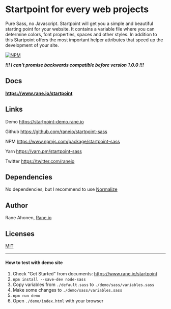 # Startpoint for every web projects

Pure Sass, no Javascript. Startpoint will get you a simple and beautiful starting point for your website. It contains a variable file where you can determine colors, font properties, spaces and other styles. In addition to this Startpoint offers the most important helper attributes that speed up the development of your site.

[![NPM](https://nodei.co/npm/startpoint-sass.png?compact=true)](https://nodei.co/npm/startpoint-sass/)

***!!! I can't promise backwards compatible before version 1.0.0 !!!***


## Docs
**https://www.rane.io/startpoint**


## Links

Demo https://startpoint-demo.rane.io

Github https://github.com/raneio/startpoint-sass

NPM https://www.npmjs.com/package/startpoint-sass

Yarn https://yarn.pm/startpoint-sass

Twitter https://twitter.com/raneio


## Dependencies
No dependencies, but I recommend to use [Normalize](https://necolas.github.io/normalize.css/)


## Author
Rane Ahonen, [Rane.io](https://www.rane.io)


## Licenses
[MIT](https://spdx.org/licenses/MIT.html)

---

#### How to test with demo site

1. Check "Get Started" from documents: https://www.rane.io/startpoint
1. `npm install --save-dev node-sass`
1. Copy variables from `./default.sass` to `./demo/sass/variables.sass`
1. Make some changes to `./demo/sass/variables.sass`
1. `npm run demo`
1. Open `./demo/index.html` with your browser
